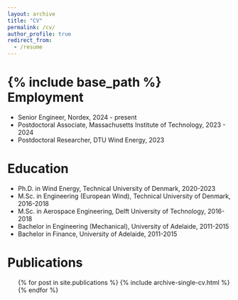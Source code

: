 ```yaml
---
layout: archive
title: "CV"
permalink: /cv/
author_profile: true
redirect_from:
  - /resume
---
```


{% include base_path %}
Employment
=======
* Senior Engineer, Nordex, 2024 - present
* Postdoctoral Associate, Massachusetts Institute of Technology, 2023 - 2024
* Postdoctoral Researcher, DTU Wind Energy, 2023

Education
======
* Ph.D. in Wind Energy, Technical University of Denmark, 2020-2023 
* M.Sc. in Engineering (European Wind),  Technical University of Denmark, 2016-2018
* M.Sc. in Aerospace Engineering, Delft University of Technology, 2016-2018
* Bachelor in Engineering (Mechanical), University of Adelaide, 2011-2015
* Bachelor in Finance, University of Adelaide, 2011-2015

<!-- Work experience
======
* Summer 2015: Research Assistant
  * Github University
  * Duties included: Tagging issues
  * Supervisor: Professor Git

* Fall 2015: Research Assistant
  * Github University
  * Duties included: Merging pull requests
  * Supervisor: Professor Hub -->



Publications
======
  <ul>{% for post in site.publications %}
    {% include archive-single-cv.html %}
  {% endfor %}</ul>

<!-- Talks
======
  <ul>{% for post in site.talks %}
    {% include archive-single-talk-cv.html %}
  {% endfor %}</ul> -->



<!-- Service and leadership
======
* Currently signed in to 43 different slack teams -->
